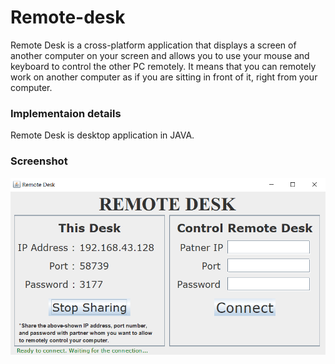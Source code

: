 # Remote-desk

Remote Desk is a cross-platform application that displays a screen of another computer on your screen and allows you to use your mouse and keyboard to control the other PC remotely. It means that you can remotely work on another computer as if you are sitting in front of it, right from your computer.

### Implementaion details
Remote Desk is desktop application in JAVA.

### Screenshot

![Video player screenshot](https://raw.githubusercontent.com/praneetmehta11/Remote-desk/master/screenshot-01.png)
